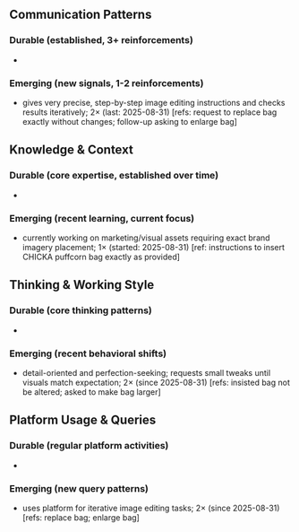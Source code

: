 ## Communication Patterns
### Durable (established, 3+ reinforcements)
- 

### Emerging (new signals, 1-2 reinforcements)
- gives very precise, step-by-step image editing instructions and checks results iteratively; 2× (last: 2025-08-31) [refs: request to replace bag exactly without changes; follow-up asking to enlarge bag]

## Knowledge & Context
### Durable (core expertise, established over time)
-

### Emerging (recent learning, current focus)
- currently working on marketing/visual assets requiring exact brand imagery placement; 1× (started: 2025-08-31) [ref: instructions to insert CHICKA puffcorn bag exactly as provided]

## Thinking & Working Style
### Durable (core thinking patterns)
-

### Emerging (recent behavioral shifts)
- detail-oriented and perfection-seeking; requests small tweaks until visuals match expectation; 2× (since 2025-08-31) [refs: insisted bag not be altered; asked to make bag larger]

## Platform Usage & Queries
### Durable (regular platform activities)
-

### Emerging (new query patterns)
- uses platform for iterative image editing tasks; 2× (since 2025-08-31) [refs: replace bag; enlarge bag]
